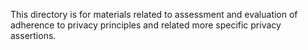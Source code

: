 This directory is for materials related to assessment and evaluation of adherence to privacy principles and related more specific privacy assertions.  
